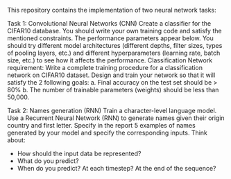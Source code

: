 This repository contains the implementation of two neural network tasks:



Task 1: Convolutional Neural Networks (CNN)
Create a classifier for the CIFAR10 database. You should write your own training code and satisfy the mentioned constraints. 
The performance parameters appear below.
You should try different model architectures (different depths, filter sizes, types of pooling
layers, etc.) and different hyperparameters (learning rate, batch size, etc.) to see how it affects the performance.
Classification Network requirement:
Write a complete training procedure for a classification network on CIFAR10 dataset.
Design and train your network so that it will satisfy the 2 following goals:
a. Final accuracy on the test set should be > 80%
b. The number of trainable parameters (weights) should be less than 50,000.



Task 2: Names generation (RNN)
Train a character-level language model. Use a Recurrent Neural Network (RNN) to generate names given their origin country and first letter.
Specify in the report 5 examples of names generated by your model and specify the corresponding inputs.
Think about:
- How should the input data be represented?
- What do you predict?
- When do you predict? At each timestep? At the end of the sequence?    
